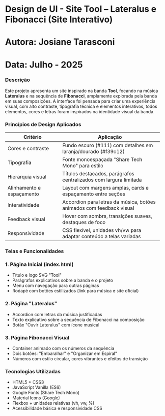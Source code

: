 # Design de UI -  Site Tool – Lateralus e Fibonacci (Site Interativo)
# Autora: Josiane Tarasconi
# Data: Julho - 2025

### Descrição

Este projeto apresenta um site inspirado na banda **Tool**, focando na música **Lateralus** e na sequência de **Fibonacci**, amplamente explorada pela banda em suas composições. A interface foi pensada para criar uma experiência visual, com alto contraste, tipografia técnica e elementos interativos, todos elementos, cores e letras foram inspirados na identidade visual da banda.

### Princípios de Design Aplicados

| Critério                    | Aplicação                                                                 |
|-----------------------------|---------------------------------------------------------------------------|
| Cores e contraste           | Fundo escuro (#111) com detalhes em laranja/dourado (#f39c12)             |
| Tipografia                  | Fonte monoespaçada "Share Tech Mono" para estilo                          |
| Hierarquia visual           | Títulos destacados, parágrafos centralizados com largura limitada         |
| Alinhamento e espaçamento   | Layout com margens amplas, cards e espaçamento entre seções               |
| Interatividade              | Accordion para letras da música, botões animados com feedback visual      |
| Feedback visual             | Hover com sombra, transições suaves, destaques de foco                    |
| Responsividade              | CSS flexível, unidades vh/vw para adaptar conteúdo a telas variadas       |

### Telas e Funcionalidades

### 1. Página Inicial (index.html)
- Título e logo SVG "Tool"
- Parágrafos explicativos sobre a banda e o projeto
- Menu com navegação para outras páginas
- Rodapé com botões estilizados (link para música e site oficial)

### 2. Página "Lateralus"
- Accordion com letras da música justificadas
- Texto explicativo sobre a sequência de Fibonacci na composição
- Botão "Ouvir Lateralus" com ícone musical

### 3. Página Fibonacci Visual
- Container animado com os números da sequência
- Dois botões: "Embaralhar" e "Organizar em Espiral"
- Números com estilo circular, cores vibrantes e efeitos de transição

### Tecnologias Utilizadas

- HTML5 + CSS3
- JavaScript Vanilla (ES6)
- Google Fonts (Share Tech Mono)
- Material Icons (Google)
- Flexbox + unidades relativas (vh, vw, %)
- Acessibilidade básica e responsividade CSS



